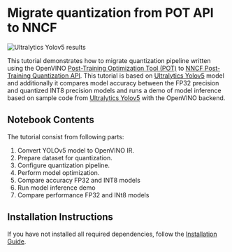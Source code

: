 # Migrate quantization from POT API to NNCF

![Ultralytics Yolov5 results](https://user-images.githubusercontent.com/44352144/177097174-cfe78939-e946-445e-9fce-d8897417ef8e.png)


This tutorial demonstrates how to migrate quantization pipeline written using the OpenVINO [Post-Training Optimization Tool (POT)](https://docs.openvino.ai/latest/pot_introduction.html) to [NNCF Post-Training Quantization API](https://docs.openvino.ai/latest/nncf_ptq_introduction.html). This tutorial is based on  [Ultralytics Yolov5](https://github.com/ultralytics/yolov5) model and additionally it compares model accuracy between the FP32 precision and quantized INT8 precision models and runs a demo of model inference based on sample code from [Ultralytics Yolov5](https://github.com/ultralytics/yolov5) with the OpenVINO backend.


## Notebook Contents

The tutorial consist from following parts:

1. Convert YOLOv5 model to OpenVINO IR.
2. Prepare dataset for quantization.
3. Configure quantization pipeline.
4. Perform model optimization.
5. Compare accuracy FP32 and INT8 models
6. Run model inference demo
7. Compare performance FP32 and INt8 models

## Installation Instructions

If you have not installed all required dependencies, follow the [Installation Guide](../../README.md).